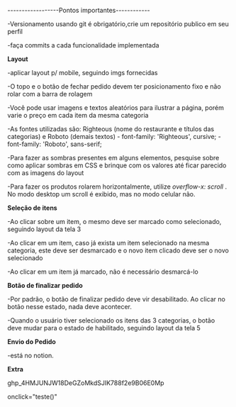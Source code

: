 ------------------Pontos importantes------------


-Versionamento usando git é obrigatório,crie um repositório publico em seu perfil

-faça commits a cada funcionalidade implementada

**Layout**

-aplicar layout p/ mobile, seguindo imgs fornecidas

-O topo e o botão de fechar pedido devem ter posicionamento fixo e não rolar com a barra de rolagem

-Você pode usar imagens e textos aleatórios para ilustrar a página, porém varie o preço em cada item da mesma categoria

-As fontes utilizadas são: Righteous (nome do restaurante e títulos das categorias) e Roboto (demais textos)
    - font-family: 'Righteous', cursive;
    - font-family: 'Roboto', sans-serif;

-Para fazer as sombras presentes em alguns elementos, pesquise sobre como aplicar sombras em CSS e brinque com os valores até ficar parecido com as imagens do layout

-Para fazer os produtos rolarem horizontalmente, utilize  *overflow-x: scroll* . No modo desktop um scroll é exibido, mas no modo celular não.

**Seleção de itens**

-Ao clicar sobre um item, o mesmo deve ser marcado como selecionado, seguindo layout da tela 3

-Ao clicar em um item, caso já exista um item selecionado na mesma categoria, este deve ser desmarcado e o novo item clicado deve ser o novo selecionado

-Ao clicar em um item já marcado, não é necessário desmarcá-lo

**Botão de finalizar pedido**

-Por padrão, o botão de finalizar pedido deve vir desabilitado. Ao clicar no botão nesse estado, nada deve acontecer.

-Quando o usuário tiver selecionado os itens das 3 categorias, o botão deve mudar para o estado de habilitado, seguindo layout da tela 5


**Envio do Pedido**

-está no notion.



**Extra**

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


onclick="teste()"